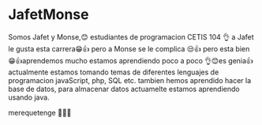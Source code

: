 # JafetMonse
Somos Jafet y Monse,😊 estudiantes de programacion  CETIS 104 👌
a Jafet le gusta esta carrera😁👍 pero  a Monse  se le complica 😒👍
pero esta bien 😁👍aprendemos mucho estamos aprendiendo poco a poco 👌😊es genia👍  actualmente estamos
tomando temas de diferentes lenguajes de programacion javaScript, php, SQL etc.
tambien hemos aprendido hacer la base de datos, para almacenar datos
actuamelte estamos aprendiendo usando java.

merequetenge  🤙😎🤙
                
                
